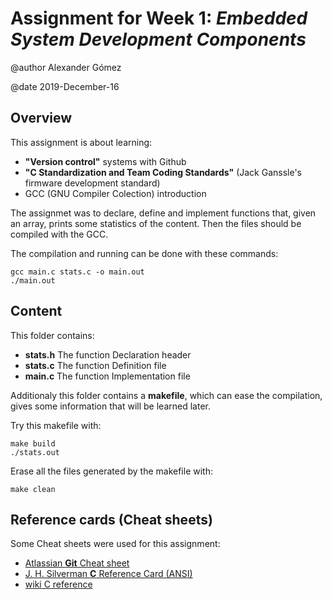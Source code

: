# Assignment for Week 1: _Embedded System Development Components_

@author Alexander Gómez

@date 2019-December-16

## Overview

This assignment is about learning:

- __"Version control"__ systems with Github
- __"C Standardization and Team Coding Standards"__ (Jack Ganssle's firmware development standard)
- GCC (GNU Compiler Colection) introduction

The assignmet was to declare, define and implement functions that, given an array, prints some statistics of the content. Then the files should be compiled with the GCC. 

The compilation and running can be done with these commands:
```
gcc main.c stats.c -o main.out
./main.out
```

## Content

This folder contains:

- __**stats.h**__	The function Declaration header 
- __**stats.c**__	The function Definition file
- __**main.c**__	The function Implementation file

Additionaly this folder contains a __makefile__, which can ease the compilation, gives some information that will be learned later.

Try this makefile with:
```
make build
./stats.out
```

Erase all the files generated by the makefile with:
```
make clean
```
## Reference cards (Cheat sheets)

Some Cheat sheets were used for this assignment:

- [Atlassian **Git** Cheat sheet](https://www.atlassian.com/git/tutorials/atlassian-git-cheatsheet)
- [J. H. Silverman **C** Reference Card (ANSI)](https://www.math.brown.edu/~jhs/)
- [wiki C reference](https://en.cppreference.com/w/c)
